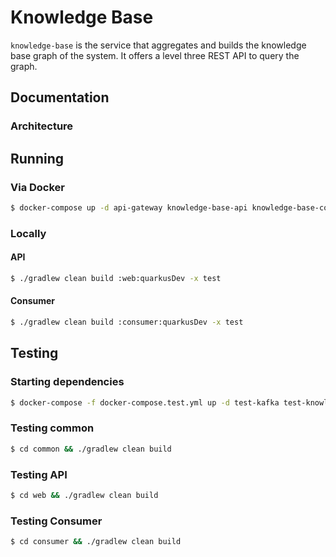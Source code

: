 # Knowledge Base

`knowledge-base` is the service that aggregates and builds the knowledge base graph of the system. It offers a level three REST API
to query the graph.

## Documentation

### Architecture

## Running

### Via Docker

```bash
$ docker-compose up -d api-gateway knowledge-base-api knowledge-base-consumer kafka knowledge-base-db
```

### Locally

#### API

```bash
$ ./gradlew clean build :web:quarkusDev -x test
```

#### Consumer

```bash
$ ./gradlew clean build :consumer:quarkusDev -x test
```

## Testing

### Starting dependencies
```bash
$ docker-compose -f docker-compose.test.yml up -d test-kafka test-knowledge-base-db
```

### Testing common
```bash
$ cd common && ./gradlew clean build
```

### Testing API
```bash
$ cd web && ./gradlew clean build
```

### Testing Consumer
```bash
$ cd consumer && ./gradlew clean build
```
